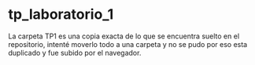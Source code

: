 # tp_laboratorio_1
La carpeta TP1 es una copia exacta de lo que se encuentra suelto en el repositorio, intenté moverlo todo a una carpeta y no se pudo por eso esta duplicado y fue subido por el navegador.
